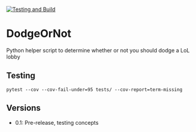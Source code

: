 [![Testing and Build](https://github.com/amunchet/DodgeOrNot/actions/workflows/push.yml/badge.svg)](https://github.com/amunchet/DodgeOrNot/actions/workflows/push.yml) 
# DodgeOrNot
Python helper script to determine whether or not you should dodge a LoL lobby

## Testing
`pytest --cov --cov-fail-under=95 tests/ --cov-report=term-missing`

## Versions
- 0.1: Pre-release, testing concepts
